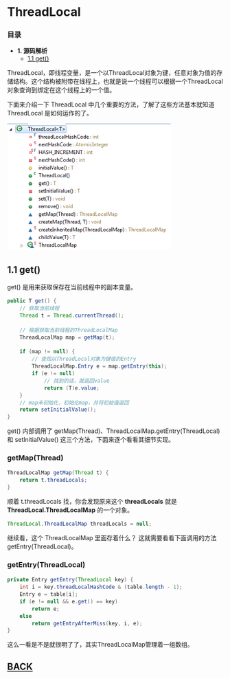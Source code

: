 # ThreadLocal

### 目录
-   **1. 源码解析**
    -   [1.1 get()](#user-content-code-1-1)

ThreadLocal，即线程变量，是一个以ThreadLocal对象为键，任意对象为值的存储结构。这个结构被附带在线程上，也就是说一个线程可以根据一个ThreadLocal对象查询到绑定在这个线程上的一个值。

下面来介绍一下 ThreadLocal 中几个重要的方法，了解了这些方法基本就知道 ThreadLocal 是如何运作的了。

![](/imgs/concurrency/c-6-1.png)

## <a id="code-1-1">1.1 get()</a>

get() 是用来获取保存在当前线程中的副本变量。

```java
public T get() {
    // 获取当前线程
    Thread t = Thread.currentThread();

    // 根据获取当前线程的ThreadLocalMap
    ThreadLocalMap map = getMap(t);

    if (map != null) {
        // 查找以ThreadLocal对象为键值的Entry
        ThreadLocalMap.Entry e = map.getEntry(this);
        if (e != null)
            // 找到的话，就返回value
            return (T)e.value;
    }
    // map未初始化，初始化map，并将初始值返回
    return setInitialValue();
}
```

get() 内部调用了 getMap(Thread)、ThreadLocalMap.getEntry(ThreadLocal) 和 setInitialValue() 这三个方法，下面来逐个看看其细节实现。

### getMap(Thread)

```java
ThreadLocalMap getMap(Thread t) {
    return t.threadLocals;
}
```

顺着 t.threadLocals 找，你会发现原来这个 **threadLocals** 就是 **ThreadLocal.ThreadLocalMap** 的一个对象。

```java
ThreadLocal.ThreadLocalMap threadLocals = null;
```

继续看，这个 ThreadLocalMap 里面存着什么？ 这就需要看看下面调用的方法 getEntry(ThreadLocal)。

### getEntry(ThreadLocal)

```java
private Entry getEntry(ThreadLocal key) {
    int i = key.threadLocalHashCode & (table.length - 1);
    Entry e = table[i];
    if (e != null && e.get() == key)
        return e;
    else
        return getEntryAfterMiss(key, i, e);
}
```

这么一看是不是就很明了了，其实ThreadLocalMap管理着一组数组。

##  [BACK](/summary.md)